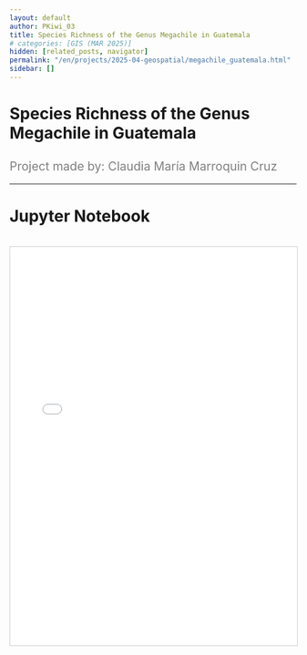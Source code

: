 ```yaml
---
layout: default
author: PKiwi_03
title: Species Richness of the Genus Megachile in Guatemala
# categories: [GIS (MAR 2025)]
hidden: [related_posts, navigator]
permalink: "/en/projects/2025-04-geospatial/megachile_guatemala.html"
sidebar: []
---
```


# Species Richness of the Genus Megachile in Guatemala

<h2 style="color: gray; font-weight: normal;">
Project made by: Claudia María Marroquin Cruz   
</h2>

---

# Jupyter Notebook
<br>

<iframe 
    src="/assets/html/2025-04-geospatial/claudia_marroqui.html" 
    width="100%" 
    height="700" 
    style="border: 1px solid #ccc;"
></iframe>